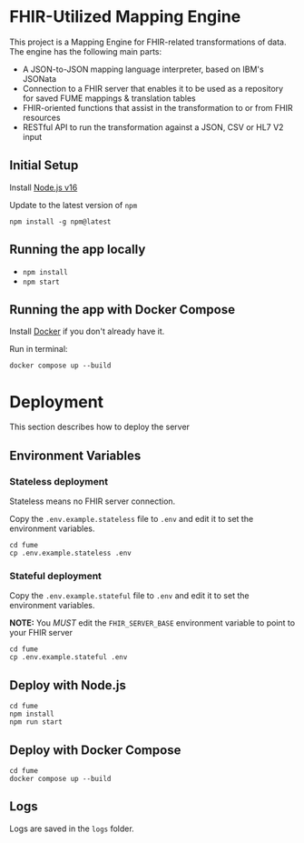 # FHIR-Utilized Mapping Engine

This project is a Mapping Engine for FHIR-related transformations of data.
The engine has the following main parts:

 * A JSON-to-JSON mapping language interpreter, based on IBM's JSONata
 * Connection to a FHIR server that enables it to be used as a repository for saved FUME mappings & translation tables
 * FHIR-oriented functions that assist in the transformation to or from FHIR resources
 * RESTful API to run the transformation against a JSON, CSV or HL7 V2 input
 
## Initial Setup

Install [Node.js v16](https://nodejs.org/en/download/)

Update to the latest version of `npm`

```shell
npm install -g npm@latest
```

## Running the app locally

- `npm install`
- `npm start`

## Running the app with Docker Compose

Install [Docker](https://docs.docker.com/get-docker/) if you don't already have it.

Run in terminal:

```shell
docker compose up --build
```

# Deployment

This section describes how to deploy the server

## Environment Variables

### Stateless deployment

Stateless means no FHIR server connection.

Copy the `.env.example.stateless` file to `.env` and edit it to set the environment variables.

```shell
cd fume
cp .env.example.stateless .env
```

### Stateful deployment

Copy the `.env.example.stateful` file to `.env` and edit it to set the environment variables.

**NOTE:** You _MUST_ edit the `FHIR_SERVER_BASE` environment variable to point to your FHIR server

```shell
cd fume
cp .env.example.stateful .env
```

## Deploy with Node.js

```shell
cd fume
npm install
npm run start
```

## Deploy with Docker Compose

```shell
cd fume
docker compose up --build
```
## Logs

Logs are saved in the `logs` folder.
